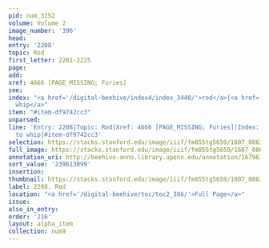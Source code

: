 ```yaml
---
pid: num_3152
volume: Volume 2
image_number: '396'
head:
entry: '2208'
topic: Rod
first_letter: 2201-2225
page:
add:
xref: 4666 [PAGE_MISSING; Furies]
see:
index: "<a href='/digital-beehive/index4/index_3440/'>rod</a>|<a href='/digital-beehive/index5/index_4535/'>to
  whip</a>"
item: "#item-df9742cc3"
unparsed:
line: 'Entry: 2208|Topic: Rod|Xref: 4666 [PAGE_MISSING; Furies]|Index: rod|Index:
  to whip|#item-df9742cc3'
selection: https://stacks.stanford.edu/image/iiif/fm855tg5659/1607_0863/865,3099,2830,355/full/0/default.jpg
full_image: https://stacks.stanford.edu/image/iiif/fm855tg5659/1607_0863/full/full/0/default.jpg
annotation_uri: http://beehive-anno.library.upenn.edu/annotation/1679670719621
sort_value: '239613099'
insertion:
thumbnail: https://stacks.stanford.edu/image/iiif/fm855tg5659/1607_0863/865,3099,600,180/250,/0/default.jpg
label: 2208. Rod
location: "<a href='/digital-beehive/toc/toc2_386/'>Full Page</a>"
issue:
also_in_entry:
order: '216'
layout: alpha_item
collection: num9
---
```

